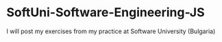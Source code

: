 # SoftUni-Software-Engineering-JS
I will post my exercises from my practice at Software University (Bulgaria)
